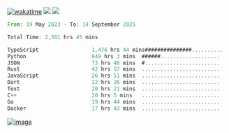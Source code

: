[![wakatime](https://wakatime.com/badge/user/00eead22-fb14-4dd0-ab8a-3625cafbd50d.svg)](https://wakatime.com/@00eead22-fb14-4dd0-ab8a-3625cafbd50d)
![](https://komarev.com/ghpvc/?username=flatypus)
![](https://pixel.flatypus.me/flatypus?type=tracker)
<!--START_SECTION:waka-->

```rust
From: 19 May 2023 - To: 14 September 2025

Total Time: 2,501 hrs 45 mins

TypeScript                 1,476 hrs 44 mins###############..........   58.70 %
Python                     649 hrs 3 mins  ######...................   25.80 %
JSON                       73 hrs 46 mins  #........................   02.93 %
Rust                       42 hrs 57 mins  .........................   01.71 %
JavaScript                 26 hrs 51 mins  .........................   01.07 %
Dart                       22 hrs 26 mins  .........................   00.89 %
Text                       20 hrs 21 mins  .........................   00.81 %
C++                        20 hrs 5 mins   .........................   00.80 %
Go                         19 hrs 44 mins  .........................   00.78 %
Docker                     17 hrs 43 mins  .........................   00.70 %
```

<!--END_SECTION:waka-->
[<img alt="image" src="https://github.com/flatypus/flatypus/assets/68029599/0a302dc1-501c-43a0-ae8d-37ec4817f3bd">](https://flatypus.me)

